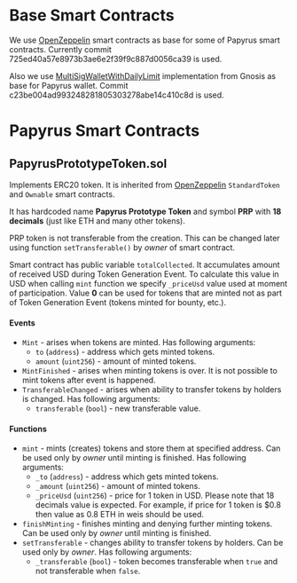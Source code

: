 # Base Smart Contracts

We use [OpenZeppelin](https://github.com/OpenZeppelin/zeppelin-solidity) smart contracts as base for some of Papyrus smart contracts. Currently commit 725ed40a57e8973b3ae6e2f39f9c887d0056ca39 is used.

Also we use [MultiSigWalletWithDailyLimit](https://github.com/gnosis/MultiSigWallet) implementation from Gnosis as base for Papyrus wallet. Commit c23be004ad993248281805303278abe14c410c8d is used.

# Papyrus Smart Contracts

## PapyrusPrototypeToken.sol

Implements ERC20 token. It is inherited from [OpenZeppelin](https://github.com/OpenZeppelin/zeppelin-solidity) `StandardToken` and `Ownable` smart contracts.

It has hardcoded name **Papyrus Prototype Token** and symbol **PRP** with **18 decimals** (just like ETH and many other tokens).

PRP token is not transferable from the creation. This can be changed later using function `setTransferable()` by *owner* of smart contract.

Smart contract has public variable `totalCollected`. It accumulates amount of received USD during Token Generation Event. To calculate this value in USD when calling `mint` function we specify `_priceUsd` value used at moment of participation. Value **0** can be used for tokens that are minted not as part of Token Generation Event (tokens minted for bounty, etc.).

#### Events

- `Mint` - arises when tokens are minted. Has following arguments:
  - `to` (`address`) - address which gets minted tokens.
  - `amount` (`uint256`) - amount of minted tokens.
- `MintFinished` - arises when minting tokens is over. It is not possible to mint tokens after event is happened.
- `TransferableChanged` - arises when ability to transfer tokens by holders is changed. Has following arguments:
  - `transferable` (`bool`) - new transferable value.

#### Functions

- `mint` - mints (creates) tokens and store them at specified address. Can be used only by *owner* until minting is finished. Has following arguments:
  - `_to` (`address`) - address which gets minted tokens.
  - `_amount` (`uint256`) - amount of minted tokens.
  - `_priceUsd` (`uint256`) - price for 1 token in USD. Please note that 18 decimals value is expected. For example, if price for 1 token is $0.8 then value as 0.8 ETH in weis should be used.
- `finishMinting` - finishes minting and denying further minting tokens. Can be used only by *owner* until minting is finished.
- `setTransferable` - changes ability to transfer tokens by holders. Can be used only by *owner*. Has following arguments:
  - `_transferable` (`bool`) - token becomes transferable when `true` and not transferable when `false`.
